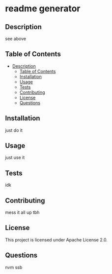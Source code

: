 # readme generator

  ## Description

  see above
  
  ## Table of Contents
  
  - [Description](#description)
    - [Table of Contents](#table-of-contents)
    - [Installation](#installation)
    - [Usage](#usage)
    - [Tests](#tests)
    - [Contributing](#contributing)
    - [License](#license)
    - [Questions](#questions)
  
  ## Installation
  
  just do it
  
  ## Usage
  
  just use it

  ## Tests

  idk

  ## Contributing

  mess it all up tbh

  ## License

  This project is licensed under Apache License 2.0.

  ## Questions

  nvm
  ssb